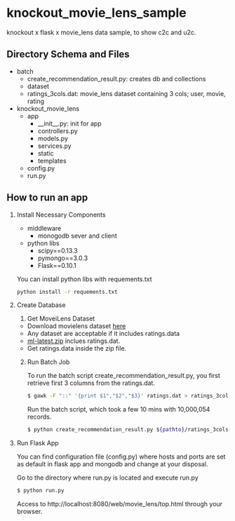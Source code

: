 # knockout_movie_lens_sample
knockout x flask x movie_lens data sample, to show c2c and u2c.

## Directory Schema and Files
- batch
  - create_recommendation\_result.py: creates db and collections
  - dataset
  - ratings_3cols.dat: movie_lens dataset containing 3 cols; user, movie, rating
- knockout\_movie\_lens
    - app
      -  \_\_init\_\_.py: init for app
      - controllers.py
      - models.py
      - services.py
      - static
      - templates
  - config.py
  - run.py

## How to run an app
1. Install Necessary Components
   - middleware
     - monogodb sever and client
   - python libs
     - scipy==0.13.3
     - pymongo==3.0.3
     - Flask==0.10.1

    You can install python libs with requements.txt

    ```sh
    python install -r requements.txt
    ```

2. Create Database

    1. Get MoveiLens Dataset
      - Download movielens dataset [here](http://grouplens.org/datasets/movielens )
      - Any dataset are acceptable if it includes ratings.data
      - [ml-latest.zip](http://files.grouplens.org/datasets/movielens/ml-latest.zip) inclues ratings.dat.
      - Get ratings.data inside the zip file.

   2. Run Batch Job
   
       To run the batch script create_recommendation\_result.py, you first retrieve first 3 columns from the ratings.dat.

       ```sh
       $ gawk -F "::" '{print $1","$2","$3}' ratings.dat > ratings_3cols.dat
       ```
     
       Run the batch script, which took a few 10 mins with 10,000,054 records.
       
       ```sh
       $ python create_recommendation_result.py ${pathto}/ratings_3cols.dat
        ```


3. Run Flask App

    You can find configuration file (config.py) where hosts and ports are set as default in flask app and mongodb and change at your disposal.

    Go to the directory where run.py is located and execute run.py
    ```sh
    $ python run.py
    ```

    Access to http://localhost:8080/web/movie_lens/top.html through your browser.
